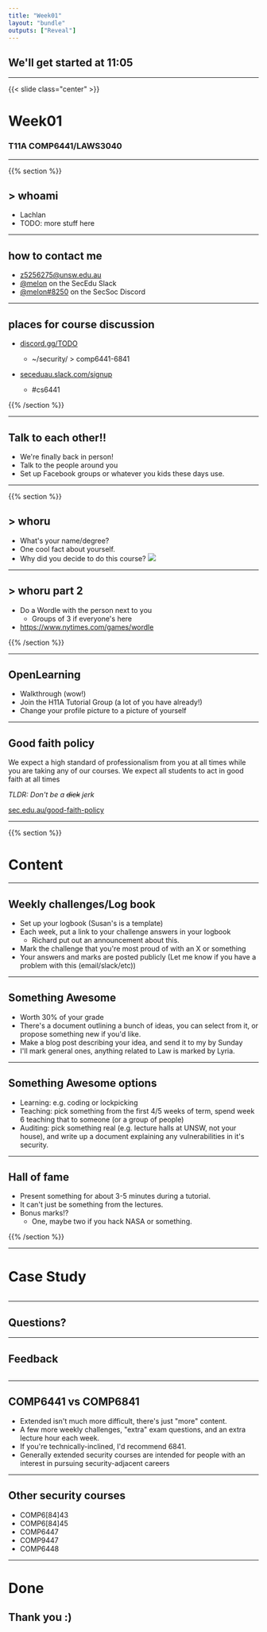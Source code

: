 ```yaml
---
title: "Week01"
layout: "bundle"
outputs: ["Reveal"]
---
```


## We'll get started at 11:05

---

{{< slide class="center" >}}
# Week01
### T11A COMP6441/LAWS3040

---

{{% section %}}

## > whoami

* Lachlan
* TODO: more stuff here

---

## how to contact me

* z5256275@unsw.edu.au
* [@melon]() on the SecEdu Slack
* [@melon#8250]() on the SecSoc Discord

---

## places for course discussion

* [discord.gg/TODO](https://discord.gg/TODO)
    * ~/security/ > comp6441-6841

* [seceduau.slack.com/signup](https://seceduau.slack.com/signup)
    * #cs6441

{{% /section %}}

---

## Talk to each other!!
* We're finally back in person!
* Talk to the people around you
* Set up Facebook groups or whatever you kids these days use.

---

{{% section %}}

## > whoru
* What's your name/degree?
* One cool fact about yourself.
* Why did you decide to do this course?
![](week01/earthquake.jpg)

---

## > whoru part 2
* Do a Wordle with the person next to you
    * Groups of 3 if everyone's here
* https://www.nytimes.com/games/wordle

{{% /section %}}

---

## OpenLearning
* Walkthrough (wow!)
* Join the H11A Tutorial Group (a lot of you have already!)
* Change your profile picture to a picture of yourself

---

## Good faith policy

We expect a high standard of professionalism from you at all times while you are taking any of our courses. We expect all students to act in good faith at all times

*TLDR: Don't be a ~~dick~~ jerk*

[sec.edu.au/good-faith-policy](https://sec.edu.au/good-faith-policy)

---

{{% section %}}
# Content

---

## Weekly challenges/Log book
* Set up your logbook (Susan's is a template)
* Each week, put a link to your challenge answers in your logbook
    * Richard put out an announcement about this.
* Mark the challenge that you're most proud of with an X or something
* Your answers and marks are posted publicly (Let me know if you have a problem with this (email/slack/etc))

---

## Something Awesome
* Worth 30% of your grade
* There's a document outlining a bunch of ideas, you can select from it, or propose something new if you'd like.
* Make a blog post describing your idea, and send it to my by Sunday
* I'll mark general ones, anything related to Law is marked by Lyria.

---

## Something Awesome options
* Learning: e.g. coding or lockpicking
* Teaching: pick something from the first 4/5 weeks of term, spend week 6 teaching that to someone (or a group of people)
* Auditing: pick something real (e.g. lecture halls at UNSW, not your house), and write up a document explaining any vulnerabilities in it's security.

---

## Hall of fame
* Present something for about 3-5 minutes during a tutorial.
* It can't just be something from the lectures.
* Bonus marks!?
    * One, maybe two if you hack NASA or something.

{{% /section %}}

---

# Case Study
![]()

---

## Questions?

---

## Feedback
![]()

---

## COMP6441 vs COMP6841
* Extended isn't much more difficult, there's just "more" content.
* A few more weekly challenges, "extra" exam questions, and an extra lecture hour each week.
* If you're technically-inclined, I'd recommend 6841.
* Generally extended security courses are intended for people with an interest in pursuing security-adjacent careers

---

## Other security courses
* COMP6[84]43
* COMP6[84]45
* COMP6447
* COMP9447
* COMP6448

---

# Done
## Thank you :)
